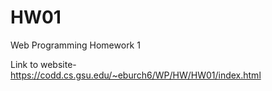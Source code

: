 # HW01
Web Programming Homework 1

Link to website-
https://codd.cs.gsu.edu/~eburch6/WP/HW/HW01/index.html
